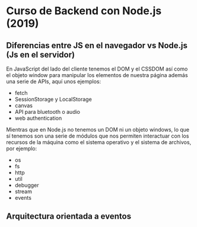 # Curso de Backend con Node.js (2019)

## Diferencias entre JS en el navegador vs Node.js (Js en el servidor)

En JavaScript del lado del cliente tenemos el DOM y el CSSDOM así como el objeto window para manipular los elementos de nuestra página además una serie de APIs, aquí unos ejemplos:

- fetch
- SessionStorage y LocalStorage
- canvas
- API para bluetooth o audio
- web authentication

Mientras que en Node.js no tenemos un DOM ni un objeto windows, lo que sí tenemos son una serie de módulos que nos permiten interactuar con los recursos de la máquina como el sistema operativo y el sistema de archivos, por ejemplo:

- os
- fs
- http
- util
- debugger
- stream
- events

## Arquitectura orientada a eventos 